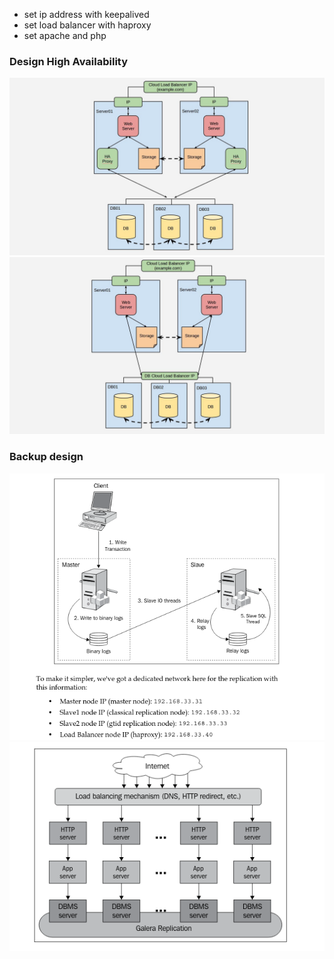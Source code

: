 - set ip address with keepalived
- set load balancer with haproxy
- set apache and php

### Design High Availability 
![Load Balancer](architecture/cloud-http-load-balancer.jpg)
![Mysql - Load Balancer](architecture/cloud-http-and-mysql-load-balancer.jpg)

### Backup design
![Design](architecture/backup.png)
![again](architecture/image.png)
